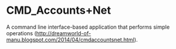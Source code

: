# CMD_Accounts+Net
A command line interface-based application that performs simple operations (http://dreamworld-of-manu.blogspot.com/2014/04/cmdaccountsnet.html).
